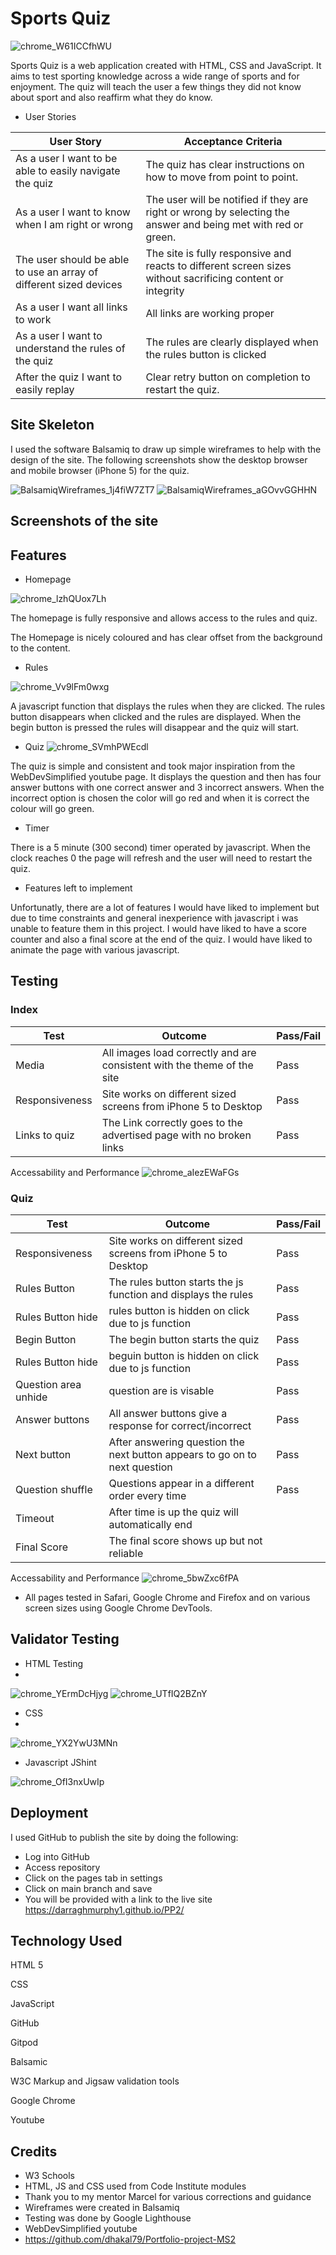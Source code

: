 



# Sports Quiz

![chrome_W61ICCfhWU](https://user-images.githubusercontent.com/103134533/175970373-0cdf872c-4970-4e8f-bb95-e9690a6dd634.png)

Sports Quiz is a web application created with HTML, CSS and JavaScript. It aims to test sporting knowledge across a wide range of sports and for enjoyment. The quiz will teach the user a few things they did not know about sport and also reaffirm what they do know. 

- User Stories


| User Story | Acceptance Criteria |
| ----------- | ----------- |
| As a user I want to be able to easily navigate the quiz | The quiz has clear instructions on how to move from point to point. |
| As a user I want to know when I am right or wrong | The user will be notified if they are right or wrong by selecting the answer and being met with red or green. |
| The user should be able to use an array of different sized devices | The site is fully responsive and reacts to different screen sizes without sacrificing content or integrity |
| As a user I want all links to work | All links are working proper |
| As a user I want to understand the rules of the quiz | The rules are clearly displayed when the rules button is clicked |
| After the quiz I want to easily replay | Clear retry button on completion to restart the quiz. |





## Site Skeleton

I used the software Balsamiq to draw up simple wireframes to help with the design of the site. The following screenshots show the desktop browser and mobile browser (iPhone 5) for the quiz.

![BalsamiqWireframes_1j4fiW7ZT7](https://user-images.githubusercontent.com/103134533/175974374-706c0b50-2ced-4da5-b087-a1db8884045c.png)
![BalsamiqWireframes_aGOvvGGHHN](https://user-images.githubusercontent.com/103134533/175974381-303f6fd0-171b-4052-a18d-95e45a21063c.png)



## Screenshots of the site

## Features

- Homepage
 
![chrome_lzhQUox7Lh](https://user-images.githubusercontent.com/103134533/175970407-f3b34801-bde3-4fb8-9089-eb07e6da223d.png)

The homepage is fully responsive and allows access to the rules and quiz.

The Homepage is nicely coloured and has clear offset from the background to the content.

- Rules 

![chrome_Vv9lFm0wxg](https://user-images.githubusercontent.com/103134533/176123454-587fbd7e-0796-44d1-95c8-7c017d9cdd99.png)


A javascript function that displays the rules when they are clicked. The rules button disappears when clicked and the rules are displayed. When the begin button is pressed the rules will disappear and the quiz will start.

- Quiz 
![chrome_SVmhPWEcdl](https://user-images.githubusercontent.com/103134533/175970509-143a8db1-9cd3-4ced-ab7b-2e4b0b0a522b.png)

The quiz is simple and consistent and took major inspiration from the WebDevSimplified youtube page. It displays the question and then has four answer buttons with one correct answer and 3 incorrect answers. When the incorrect option is chosen the color will go red and when it is correct the colour will go green. 

- Timer 

There is a 5 minute (300 second) timer operated by javascript. When the clock reaches 0 the page will refresh and the user will need to restart the quiz.

- Features left to implement 

Unfortunatly, there are a lot of features I would have liked to implement but due to time constraints and general inexperience with javascript i was unable to feature them in this project. 
I would have liked to have a score counter and also a final score at the end of the quiz. I would have liked to animate the page with various javascript. 


## Testing 

### Index

| Test | Outcome | Pass/Fail |
| ----------- | ----------- | ---------- |
| Media | All images load correctly and are consistent with the theme of the site | Pass |
| Responsiveness | Site works on different sized screens from iPhone 5 to Desktop| Pass |
| Links to quiz | The Link correctly goes to the advertised page with no broken links | Pass |



Accessability and Performance
![chrome_aIezEWaFGs](https://user-images.githubusercontent.com/103134533/175970573-f3ffcc99-2ce3-46fa-997a-f089ab3ec1ff.png)


### Quiz


| Test | Outcome | Pass/Fail |
| ----------- | ----------- | -------- |
| Responsiveness | Site works on different sized screens from iPhone 5 to Desktop| Pass |
| Rules Button | The rules button starts the js function and displays the rules | Pass |
| Rules Button hide | rules button is hidden on click due to js function | Pass |
| Begin Button | The begin button starts the quiz | Pass |
| Rules Button hide | beguin button is hidden on click due to js function | Pass |
| Question area unhide | question are is visable | Pass |
| Answer buttons | All answer buttons give a response for correct/incorrect | Pass |
| Next button | After answering question the next button appears to go on to next question | Pass | 
| Question shuffle | Questions appear in a different order every time | Pass |
| Timeout | After time is up the quiz will automatically end | 
| Final Score | The final score shows up but not reliable |


Accessability and Performance
![chrome_5bwZxc6fPA](https://user-images.githubusercontent.com/103134533/175970638-e591b232-5b95-43af-a13b-8928d2211a7c.png)


- All pages tested in Safari, Google Chrome and Firefox and on various screen sizes using Google Chrome DevTools.

## Validator Testing

- HTML Testing 
- 
![chrome_YErmDcHjyg](https://user-images.githubusercontent.com/103134533/175967655-b1e2a9cd-24b7-4445-b319-629abd932d76.png)
![chrome_UTfIQ2BZnY](https://user-images.githubusercontent.com/103134533/175967848-5ad57147-3227-4fb6-9634-0c2eea4fb3d5.png)

- CSS 
- 
![chrome_YX2YwU3MNn](https://user-images.githubusercontent.com/103134533/175967899-dbbb19ac-2814-4a9e-a03d-28887a82436e.png)

- Javascript JShint 

![chrome_OfI3nxUwIp](https://user-images.githubusercontent.com/103134533/176124587-7e069ea0-0361-439a-aecf-9fbed4d1d0de.png)




## Deployment

I used GitHub to publish the site by doing the following:
- Log into GitHub
- Access repository
- Click on the pages tab in settings
- Click on main branch and save
- You will be provided with a link to the live site
https://darraghmurphy1.github.io/PP2/


## Technology Used

HTML 5

CSS

JavaScript 

GitHub

Gitpod 

Balsamic

W3C Markup and Jigsaw validation tools

Google Chrome

Youtube

## Credits

- W3 Schools
- HTML, JS and CSS used from Code Institute modules
- Thank you to my mentor Marcel for various corrections and guidance
- Wireframes were created in Balsamiq
- Testing was done by Google Lighthouse
- WebDevSimplified youtube 
- https://github.com/dhakal79/Portfolio-project-MS2




